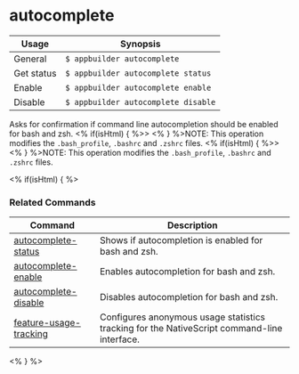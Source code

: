 autocomplete
==========

Usage | Synopsis
------|-------
General | `$ appbuilder autocomplete`
Get status | `$ appbuilder autocomplete status`
Enable | `$ appbuilder autocomplete enable`
Disable | `$ appbuilder autocomplete disable`


Asks for confirmation if command line autocompletion should be enabled for bash and zsh.
<% if(isHtml) { %>> <% } %>NOTE: This operation modifies the `.bash_profile`, `.bashrc` and `.zshrc` files.
<% if(isHtml) { %>> <% } %>NOTE: This operation modifies the `.bash_profile`, `.bashrc` and `.zshrc` files.

<% if(isHtml) { %> 
### Related Commands

Command | Description
----------|----------
[autocomplete-status](autocomplete-status.html) | Shows if autocompletion is enabled for bash and zsh.
[autocomplete-enable](autocomplete-enable.html) | Enables autocompletion for bash and zsh.
[autocomplete-disable](autocomplete-disable.html) | Disables autocompletion for bash and zsh.
[feature-usage-tracking](feature-usage-tracking.html) | Configures anonymous usage statistics tracking for the NativeScript command-line interface.
<% } %>